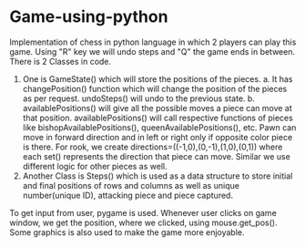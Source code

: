 # Game-using-python
Implementation of chess in python language in which 2 players can play this game. Using "R" key we will undo steps and "Q" the game ends in between. There is 2 Classes in code.
1. One is GameState() which will store the positions of the pieces. 
    a. It has changePosition() function which will change the position of the pieces as per request. 
    undoSteps() will undo to the previous state. 
    b. availablePositions() will give all the possible moves a piece can move at that position. 
       availablePositions() will call respective functions of pieces like bishopAvailablePositions(),              queenAvailablePositions(), etc. Pawn can move in forward direction and in left or right only if              opposite color piece is there. For rook, we create directions=((-1,0),(0,-1),(1,0),(0,1)) where each        set() represents the direction that piece can move. Similar we use different logic for other pieces          as well.
2. Another Class is Steps() which is used as a data structure to store initial and final positions of rows      and columns as well as unique number(unique ID), attacking piece and piece captured.

To get input from user, pygame is used. Whenever user clicks on game window, we get the position, where we clicked, using mouse.get_pos(). Some graphics is also used to make the game more enjoyable.
